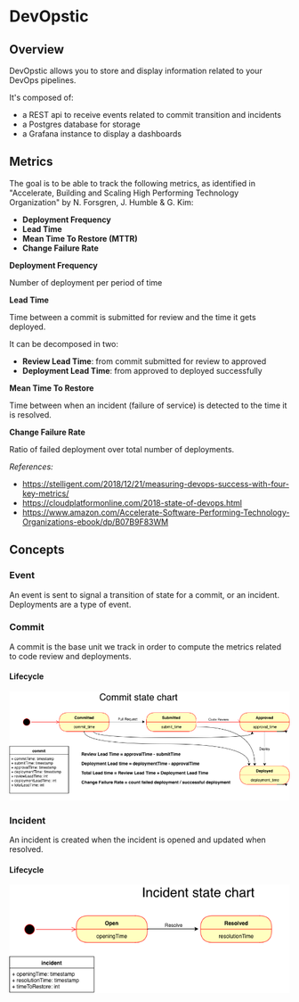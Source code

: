 # DevOpstic

## Overview
DevOpstic allows you to store and display information related to your DevOps pipelines.

It's composed of:
- a REST api to receive events related to commit transition and incidents 
- a Postgres database for storage
- a Grafana instance to display a dashboards

## Metrics

The goal is to be able to track the following metrics, as identified in "Accelerate, Building and Scaling High Performing Technology Organization" by N. Forsgren, J. Humble & G. Kim:

- **Deployment Frequency**
- **Lead Time**
- **Mean Time To Restore (MTTR)**
- **Change Failure Rate**

**Deployment Frequency** 

Number of deployment per period of time

**Lead Time**

Time between a commit is submitted for review and the time it gets deployed.

It can be decomposed in two:
- **Review Lead Time**: from commit submitted for review to approved
- **Deployment Lead Time**: from approved to deployed successfully

**Mean Time To Restore**

Time between when an incident (failure of service) is detected to the time it is resolved.

**Change Failure Rate**

Ratio of failed deployment over total number of deployments.

*References:*
- https://stelligent.com/2018/12/21/measuring-devops-success-with-four-key-metrics/
- https://cloudplatformonline.com/2018-state-of-devops.html
- https://www.amazon.com/Accelerate-Software-Performing-Technology-Organizations-ebook/dp/B07B9F83WM

## Concepts
### Event
An event is sent to signal a transition of state for a commit, or an incident.
Deployments are a type of event.
### Commit
A commit is the base unit we track in order to compute the metrics related to code review and deployments.
#### Lifecycle
![commit state chart](doc/commit_state_chart.png "Commit state chart")
### Incident
An incident is created when the incident is opened and updated when resolved.
#### Lifecycle
![incident state chart](doc/incident_state_chart.png "Incident state chart")

